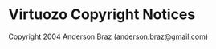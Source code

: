 Virtuozo Copyright Notices 
==========================

Copyright 2004 Anderson Braz (anderson.braz@gmail.com)